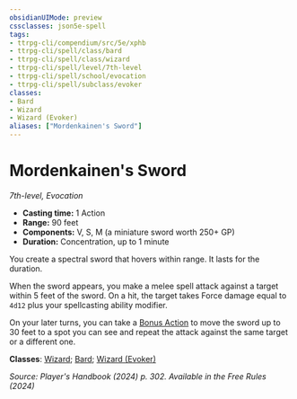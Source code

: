 ```yaml
---
obsidianUIMode: preview
cssclasses: json5e-spell
tags:
- ttrpg-cli/compendium/src/5e/xphb
- ttrpg-cli/spell/class/bard
- ttrpg-cli/spell/class/wizard
- ttrpg-cli/spell/level/7th-level
- ttrpg-cli/spell/school/evocation
- ttrpg-cli/spell/subclass/evoker
classes:
- Bard
- Wizard
- Wizard (Evoker)
aliases: ["Mordenkainen's Sword"]
---
```

# Mordenkainen's Sword
*7th-level, Evocation*  


- **Casting time:** 1 Action
- **Range:** 90 feet
- **Components:** V, S, M (a miniature sword worth 250+ GP)
- **Duration:** Concentration, up to 1 minute

You create a spectral sword that hovers within range. It lasts for the duration.

When the sword appears, you make a melee spell attack against a target within 5 feet of the sword. On a hit, the target takes Force damage equal to `4d12` plus your spellcasting ability modifier.

On your later turns, you can take a [Bonus Action](Misc%20Files/CLI/rules/variant-rules/bonus-action-xphb.md) to move the sword up to 30 feet to a spot you can see and repeat the attack against the same target or a different one.

**Classes**: [Wizard](Misc%20Files/CLI/compendium/lists/list-spells-classes-wizard.md); [Bard](Misc%20Files/CLI/compendium/lists/list-spells-classes-bard.md); [Wizard (Evoker)](Misc%20Files/CLI/compendium/lists/list-spells-classes-wizard-xphb-evoker-xphb.md "subclass=XPHB;class=XPHB")

*Source: Player's Handbook (2024) p. 302. Available in the Free Rules (2024)*